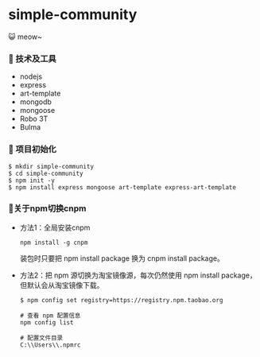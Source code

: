 # simple-community
:smiley_cat:  meow~ 



### :seat:  技术及工具

- nodejs
- express
- art-template
- mongodb
- mongoose
- Robo 3T
- Bulma



### :tropical_drink:  项目初始化

```shell
$ mkdir simple-community
$ cd simple-community
$ npm init -y
$ npm install express mongoose art-template express-art-template
```



### :pizza:关于npm切换cnpm

- 方法1：全局安装cnpm

  ```shell
  npm install -g cnpm
  ```

  装包时只要把 npm install package 换为 cnpm install package。

  

- 方法2：把 npm 源切换为淘宝镜像源，每次仍然使用 npm install package，但默认会从淘宝镜像下载。

  ```shell
  $ npm config set registry=https://registry.npm.taobao.org
  
  # 查看 npm 配置信息
  npm config list
  
  # 配置文件目录
  C:\\Users\\.npmrc
  ```

  